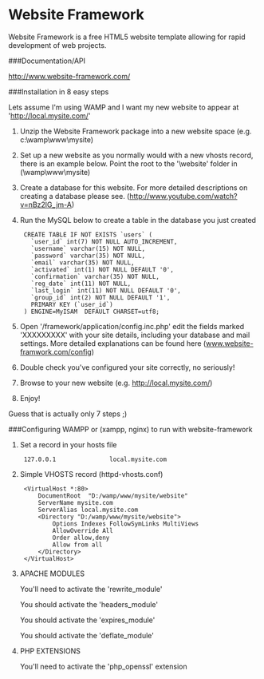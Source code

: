Website Framework
===================

Website Framework is a free HTML5 website template allowing for rapid development of web projects.



###Documentation/API

http://www.website-framework.com/




###Installation in 8 easy steps

Lets assume I'm using WAMP and I want my new website to appear at 'http://local.mysite.com/'


1. Unzip the Website Framework package into a new website space (e.g. c:\wamp\www\mysite)

2. Set up a new website as you normally would with a new vhosts record, there is an example below. Point the root to the '\website\' folder in (\wamp\www\mysite)

3. Create a database for this website. For more detailed descriptions on creating a database please see. (http://www.youtube.com/watch?v=nBz2lG_jm-A)

4. Run the MySQL below to create a table in the database you just created 


		CREATE TABLE IF NOT EXISTS `users` (
		  `user_id` int(7) NOT NULL AUTO_INCREMENT,
		  `username` varchar(15) NOT NULL,
		  `password` varchar(35) NOT NULL,
		  `email` varchar(35) NOT NULL,
		  `activated` int(1) NOT NULL DEFAULT '0',
		  `confirmation` varchar(35) NOT NULL,
		  `reg_date` int(11) NOT NULL,
		  `last_login` int(11) NOT NULL DEFAULT '0',
		  `group_id` int(2) NOT NULL DEFAULT '1',
		  PRIMARY KEY (`user_id`)
		) ENGINE=MyISAM  DEFAULT CHARSET=utf8;


5. Open '/framework/application/config.inc.php' edit the fields marked 'XXXXXXXXX' with your site details, including your database and mail settings. More detailed explanations can be found here (www.website-framwork.com/config) 

6. Double check you've configured your site correctly, no seriously!  

7. Browse to your new website (e.g. http://local.mysite.com/)

8. Enjoy!


Guess that is actually only 7 steps ;)





###Configuring WAMPP or (xampp, nginx) to run with website-framework 


1. Set a record in your hosts file

		127.0.0.1 				local.mysite.com


2. Simple VHOSTS record (httpd-vhosts.conf)

		<VirtualHost *:80>
			DocumentRoot  "D:/wamp/www/mysite/website"
			ServerName mysite.com
			ServerAlias local.mysite.com
			<Directory "D:/wamp/www/mysite/website">
				Options Indexes FollowSymLinks MultiViews
				AllowOverride All
				Order allow,deny
				Allow from all
			</Directory>
		</VirtualHost>


3. APACHE MODULES
	
	You'll need to activate the 'rewrite_module'


	You should activate the 'headers_module'

	You should activate the 'expires_module'

	You should activate the 'deflate_module'



4. PHP EXTENSIONS

	You'll need to activate the 'php_openssl' extension
